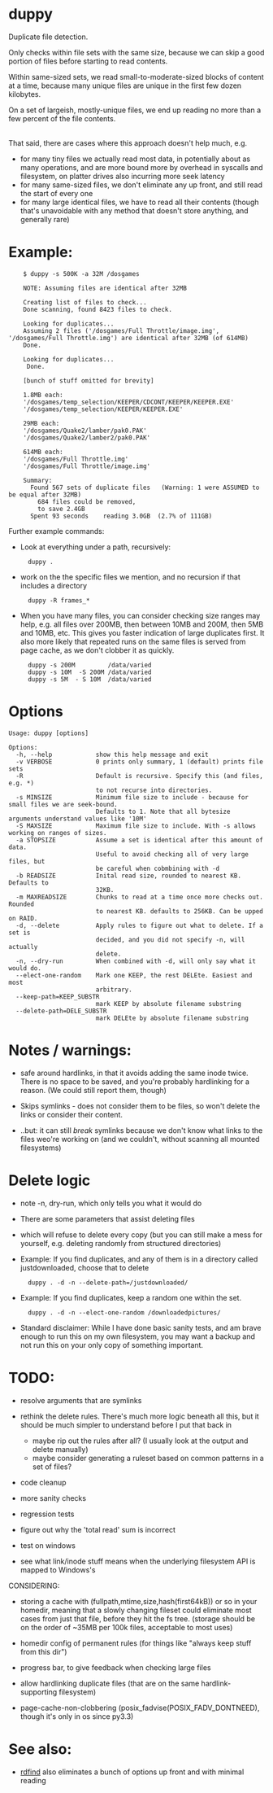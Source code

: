 duppy
================

Duplicate file detection.

Only checks within file sets with the same size, because we can skip a good portion of files before starting to read contents.

Within same-sized sets, we read small-to-moderate-sized blocks of content at a time, because many unique files are unique in the first few dozen kilobytes.

On a set of largeish, mostly-unique files, we end up reading no more than a few percent of the file contents.
<br/><br/> 

That said, there are cases where this approach doesn't help much, e.g.
- for many tiny files we actually read most data, in potentially about as many operations, and are more bound more by overhead in syscalls and filesystem, on platter drives also incurring more seek latency
- for many same-sized files, we don't eliminate any up front, and still read the start of every one
- for many large identical files, we have to read all their contents (though that's unavoidable with any method that doesn't store anything, and generally rare)

Example:
===
```
    $ duppy -s 500K -a 32M /dosgames

    NOTE: Assuming files are identical after 32MB

    Creating list of files to check...
    Done scanning, found 8423 files to check.

    Looking for duplicates...
    Assuming 2 files ('/dosgames/Full Throttle/image.img', '/dosgames/Full Throttle.img') are identical after 32MB (of 614MB)
    Done.
    
    Looking for duplicates...
     Done.
    
    [bunch of stuff omitted for brevity]
    
    1.8MB each:
    '/dosgames/temp_selection/KEEPER/CDCONT/KEEPER/KEEPER.EXE'
    '/dosgames/temp_selection/KEEPER/KEEPER.EXE'
    
    29MB each:
    '/dosgames/Quake2/lamber/pak0.PAK'
    '/dosgames/Quake2/lamber2/pak0.PAK'
    
    614MB each:
    '/dosgames/Full Throttle.img'
    '/dosgames/Full Throttle/image.img'
    
    Summary:
      Found 567 sets of duplicate files   (Warning: 1 were ASSUMED to be equal after 32MB)
        684 files could be removed,
        to save 2.4GB
      Spent 93 seconds    reading 3.0GB  (2.7% of 111GB)
```



Further example commands:

* Look at everything under a path, recursively:

        duppy .

* work on the the specific files we mention, and no recursion if that includes a directory

        duppy -R frames_*

* When you have many files, you can consider checking size ranges may help, e.g. all files over 200MB, then between 10MB and 200M, then 5MB and 10MB, etc. This gives you faster indication of large duplicates first. It also more likely that repeated runs on the same files is served from page cache, as we don't clobber it as quickly. 

        duppy -s 200M         /data/varied
        duppy -s 10M  -S 200M /data/varied
        duppy -s 5M  - S 10M  /data/varied
        


Options
===
```
Usage: duppy [options]

Options:
  -h, --help            show this help message and exit
  -v VERBOSE            0 prints only summary, 1 (default) prints file sets
  -R                    Default is recursive. Specify this (and files, e.g. *)
                        to not recurse into directories.
  -s MINSIZE            Minimum file size to include - because for small files we are seek-bound.
                        Defaults to 1. Note that all bytesize arguments understand values like '10M'
  -S MAXSIZE            Maximum file size to include. With -s allows working on ranges of sizes.
  -a STOPSIZE           Assume a set is identical after this amount of data.
                        Useful to avoid checking all of very large files, but
                        be careful when cobmbining with -d
  -b READSIZE           Inital read size, rounded to nearest KB. Defaults to
                        32KB.
  -m MAXREADSIZE        Chunks to read at a time once more checks out. Rounded
                        to nearest KB. defaults to 256KB. Can be upped on RAID.
  -d, --delete          Apply rules to figure out what to delete. If a set is
                        decided, and you did not specify -n, will actually
                        delete.
  -n, --dry-run         When combined with -d, will only say what it would do.
  --elect-one-random    Mark one KEEP, the rest DELEte. Easiest and most
                        arbitrary.
  --keep-path=KEEP_SUBSTR
                        mark KEEP by absolute filename substring
  --delete-path=DELE_SUBSTR
                        mark DELEte by absolute filename substring
```




Notes / warnings:
=====
* safe around hardlinks, in that it avoids adding the same inode twice. There is no space to be saved, and you're probably hardlinking for a reason. (We could still report them, though)

* Skips symlinks - does not consider them to be files, so won't delete the links or consider their content.
* ..but: it can still _break_ symlinks because we don't know what links to the files weo're working on (and we couldn't, without scanning all mounted filesystems)



Delete logic
=====
* note -n, dry-run, which only tells you what it would do

* There are some parameters that assist deleting files

* which will refuse to delete every copy (but you can still make a mess for yourself, e.g. deleting randomly from structured directories)

* Example: If you find duplicates, and any of them is in a directory called justdownloaded, choose that to delete

        duppy . -d -n --delete-path=/justdownloaded/

* Example: If you find duplicates, keep a random one within the set.

        duppy . -d -n --elect-one-random /downloadedpictures/

* Standard disclaimer: While I have done basic sanity tests, and am brave enough to run this on my own filesystem, you may want a backup and not run this on your only copy of something important.



TODO:
=====
* resolve arguments that are symlinks

* rethink the delete rules. There's much more logic beneath all this, but it should be much simpler to understand before I put that back in
  * maybe rip out the rules after all? (I usually look at the output and delete manually)
  * maybe consider generating a ruleset based on common patterns in a set of files?

* code cleanup

* more sanity checks

* regression tests

* figure out why the 'total read' sum is incorrect

* test on windows

* see what link/inode stuff means when the underlying filesystem API is mapped to Windows's


CONSIDERING:
* storing a cache with (fullpath,mtime,size,hash(first64kB)) or so in your homedir,
  meaning that a slowly changing fileset could eliminate most cases from just that file,
  before they hit the fs tree.
  (storage should be on the order of ~35MB per 100k files, acceptable to most uses)

* homedir config of permanent rules (for things like "always keep stuff from this dir")

* progress bar, to give feedback when checking large files

* allow hardlinking duplicate files (that are on the same hardlink-supporting filesystem)

* page-cache-non-clobbering (posix_fadvise(POSIX_FADV_DONTNEED), though it's only in os since py3.3)


See also:
=====
* [rdfind](https://github.com/pauldreik/rdfind) also eliminates a bunch of options up front and with minimal reading



